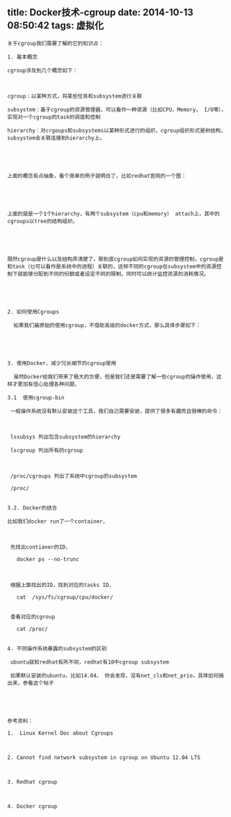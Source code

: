 title: Docker技术-cgroup
date: 2014-10-13 08:50:42
tags: 虚拟化
---


	关于cgroup我们需要了解的它的知识点：

	1. 基本概念

	cgroup涉及到几个概念如下：

	

	cgroup：以某种方式，将某些任务和subsystem进行关联

	subsystem：基于cgroup的资源管理器，可以看作一种资源（比如CPU，Memory， I/O等），实现对一个cgroup的task的调度和控制

	hierarchy：对crgoups和subsystems以某种形式进行的组织，cgroup组织形式是树结构，subsystem会关联连接到hierarchy上。

	

	

	上面的概念有点抽象，看个简单的例子就明白了，比如redhat官网的一个图：

	

	

	上面的就是一个1个hierarchy，有两个subsystem（cpu和memory） attach上，其中的cgroups以tree的结构组织。

	

	

	既然cgroup是什么以及结构弄清楚了，那到底cgroup如何实现的资源的管理控制，cgroup是和task（乜可以看作是系统中的进程）关联的，这样不同的cgroup在subsystem中的资源控制下就能够分配到不同的份额或者设定不同的限制，同时可以统计监控资源的消耗情况。

	

	

	2. 如何使用Cgroups

	  如果我们最原始的使用cgroup，不借助高级的docker方式，那么具体步骤如下：

	

	

	3. 使用Docker，减少冗长细节的cgroup使用

	  虽然Docker给我们带来了极大的方便，但是我们还是需要了解一些cgroup的操作使用，这样才更加有信心处理各种问题，

	3.1  使用cgroup-bin

	 一般操作系统没有默认安装这个工具，我们自己需要安装，提供了很多有趣而且很棒的命令：

	

	 lssubsys 列出包含subsystem的hierarchy

	 lscgroup 列出所有的cgroup

	

	 /proc/cgroups 列出了系统中cgroup的subsystem

	 /proc/
	

	3.2. Docker的结合

	比如我们docker run了一个container，

	 

	 先找出contianer的ID， 

	   docker ps --no-trunc

	

	 根据上面找出的ID，找到对应的tasks ID，

	   cat  /sys/fs/cgroup/cpu/docker/
	  

	 查看对应的cgroup

	   cat /proc/
	

	4. 不同操作系统暴露的subsystem的区别

	 ubuntu就和redhat有所不同，redhat有10中cgroup subsystem

	 如果默认安装的ubuntu，比如14.04， 你会发现，没有net_cls和net_prio，具体如何搞出来，参看这个帖子

	

	

	参考资料：

	1.  Linux Kernel Doc about Cgroups

	   

	2. Cannot find network subsystem in cgroup on Ubuntu 12.04 LTS

	   

	3. Redhat cgroup 

	    

	4. Docker cgroup

	    

	
